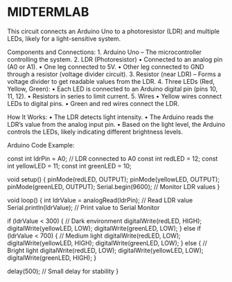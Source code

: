 # MIDTERMLAB


This circuit connects an Arduino Uno to a photoresistor (LDR) and multiple LEDs, likely for a light-sensitive system.

Components and Connections:
	1.	Arduino Uno – The microcontroller controlling the system.
	2.	LDR (Photoresistor)
	•	Connected to an analog pin (A0 or A1).
	•	One leg connected to 5V.
	•	Other leg connected to GND through a resistor (voltage divider circuit).
	3.	Resistor (near LDR) – Forms a voltage divider to get readable values from the LDR.
	4.	Three LEDs (Red, Yellow, Green):
	•	Each LED is connected to an Arduino digital pin (pins 10, 11, 12).
	•	Resistors in series to limit current.
	5.	Wires
	•	Yellow wires connect LEDs to digital pins.
	•	Green and red wires connect the LDR.

How It Works:
	•	The LDR detects light intensity.
	•	The Arduino reads the LDR’s value from the analog input pin.
	•	Based on the light level, the Arduino controls the LEDs, likely indicating different brightness levels.

Arduino Code Example:

const int ldrPin = A0;  // LDR connected to A0
const int redLED = 12;
const int yellowLED = 11;
const int greenLED = 10;

void setup() {
  pinMode(redLED, OUTPUT);
  pinMode(yellowLED, OUTPUT);
  pinMode(greenLED, OUTPUT);
  Serial.begin(9600);  // Monitor LDR values
}

void loop() {
  int ldrValue = analogRead(ldrPin);  // Read LDR value
  Serial.println(ldrValue);  // Print value to Serial Monitor

  if (ldrValue < 300) {  // Dark environment
    digitalWrite(redLED, HIGH);
    digitalWrite(yellowLED, LOW);
    digitalWrite(greenLED, LOW);
  } else if (ldrValue < 700) {  // Medium light
    digitalWrite(redLED, LOW);
    digitalWrite(yellowLED, HIGH);
    digitalWrite(greenLED, LOW);
  } else {  // Bright light
    digitalWrite(redLED, LOW);
    digitalWrite(yellowLED, LOW);
    digitalWrite(greenLED, HIGH);
  }

  delay(500);  // Small delay for stability
}


